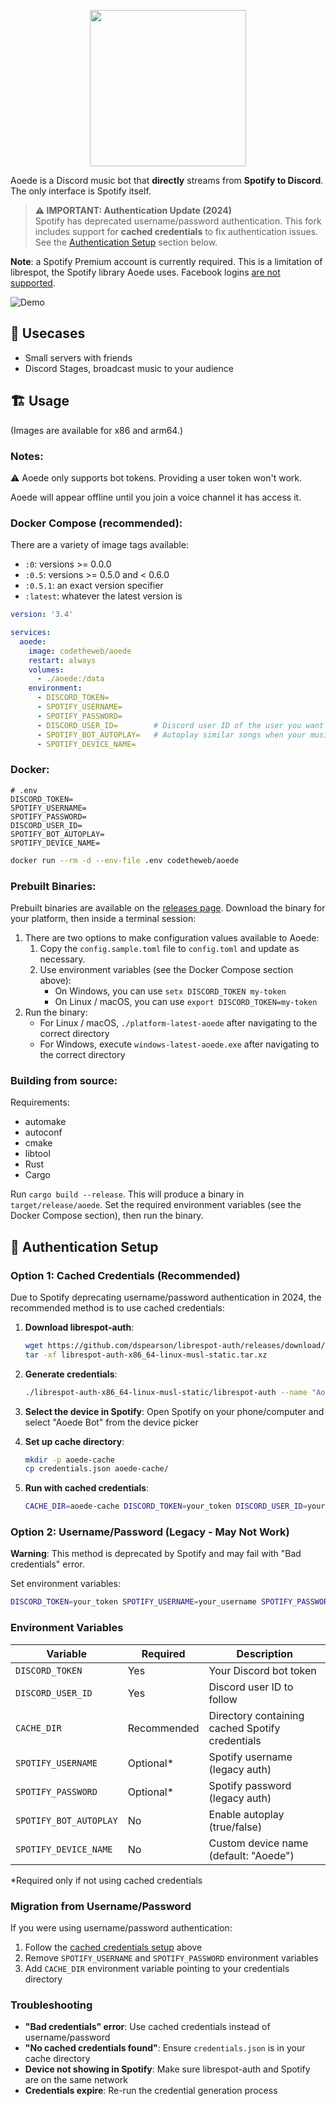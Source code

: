 <p align="center">
  <img width="250" height="250" src="https://raw.githubusercontent.com/codetheweb/aoede/main/.github/logo.png">
</p>

Aoede is a Discord music bot that **directly** streams from **Spotify to Discord**. The only interface is Spotify itself.

> **⚠️ IMPORTANT: Authentication Update (2024)**  
> Spotify has deprecated username/password authentication. This fork includes support for **cached credentials** to fix authentication issues. See the [Authentication Setup](#authentication-setup) section below.

**Note**: a Spotify Premium account is currently required. This is a limitation of librespot, the Spotify library Aoede uses. Facebook logins [are not supported](https://github.com/librespot-org/librespot/discussions/635).

![Demo](https://raw.githubusercontent.com/codetheweb/aoede/main/.github/demo.gif)

## 💼 Usecases

- Small servers with friends
- Discord Stages, broadcast music to your audience

## 🏗 Usage

(Images are available for x86 and arm64.)

### Notes:
⚠️ Aoede only supports bot tokens. Providing a user token won't work.

Aoede will appear offline until you join a voice channel it has access it.

### Docker Compose (recommended):

There are a variety of image tags available:
- `:0`: versions >= 0.0.0
- `:0.5`: versions >= 0.5.0 and < 0.6.0
- `:0.5.1`: an exact version specifier
- `:latest`: whatever the latest version is

```yaml
version: '3.4'

services:
  aoede:
    image: codetheweb/aoede
    restart: always
    volumes:
      - ./aoede:/data
    environment:
      - DISCORD_TOKEN=
      - SPOTIFY_USERNAME=
      - SPOTIFY_PASSWORD=
      - DISCORD_USER_ID=        # Discord user ID of the user you want Aoede to follow
      - SPOTIFY_BOT_AUTOPLAY=   # Autoplay similar songs when your music ends (true/false)
      - SPOTIFY_DEVICE_NAME=
```

### Docker:
```env
# .env
DISCORD_TOKEN=
SPOTIFY_USERNAME=
SPOTIFY_PASSWORD=
DISCORD_USER_ID=
SPOTIFY_BOT_AUTOPLAY=
SPOTIFY_DEVICE_NAME=
```

```bash
docker run --rm -d --env-file .env codetheweb/aoede
```

### Prebuilt Binaries:

Prebuilt binaries are available on the [releases page](https://github.com/codetheweb/aoede/releases). Download the binary for your platform, then inside a terminal session:

1. There are two options to make configuration values available to Aoede:
	1. Copy the `config.sample.toml` file to `config.toml` and update as necessary.
	2. Use environment variables (see the Docker Compose section above):
		- On Windows, you can use `setx DISCORD_TOKEN my-token`
		- On Linux / macOS, you can use `export DISCORD_TOKEN=my-token`
2. Run the binary:
	- For Linux / macOS, `./platform-latest-aoede` after navigating to the correct directory
	- For Windows, execute `windows-latest-aoede.exe` after navigating to the correct directory

### Building from source:

Requirements:

- automake
- autoconf
- cmake
- libtool
- Rust
- Cargo

Run `cargo build --release`. This will produce a binary in `target/release/aoede`. Set the required environment variables (see the Docker Compose section), then run the binary.

## 🔐 Authentication Setup

### Option 1: Cached Credentials (Recommended)

Due to Spotify deprecating username/password authentication in 2024, the recommended method is to use cached credentials:

1. **Download librespot-auth**:
   ```bash
   wget https://github.com/dspearson/librespot-auth/releases/download/v0.1.1/librespot-auth-x86_64-linux-musl-static.tar.xz
   tar -xf librespot-auth-x86_64-linux-musl-static.tar.xz
   ```

2. **Generate credentials**:
   ```bash
   ./librespot-auth-x86_64-linux-musl-static/librespot-auth --name "Aoede Bot"
   ```

3. **Select the device in Spotify**: Open Spotify on your phone/computer and select "Aoede Bot" from the device picker

4. **Set up cache directory**:
   ```bash
   mkdir -p aoede-cache
   cp credentials.json aoede-cache/
   ```

5. **Run with cached credentials**:
   ```bash
   CACHE_DIR=aoede-cache DISCORD_TOKEN=your_token DISCORD_USER_ID=your_user_id cargo run
   ```

### Option 2: Username/Password (Legacy - May Not Work)

**Warning**: This method is deprecated by Spotify and may fail with "Bad credentials" error.

Set environment variables:
```bash
DISCORD_TOKEN=your_token SPOTIFY_USERNAME=your_username SPOTIFY_PASSWORD=your_password DISCORD_USER_ID=your_user_id cargo run
```

### Environment Variables

| Variable | Required | Description |
|----------|----------|-------------|
| `DISCORD_TOKEN` | Yes | Your Discord bot token |
| `DISCORD_USER_ID` | Yes | Discord user ID to follow |
| `CACHE_DIR` | Recommended | Directory containing cached Spotify credentials |
| `SPOTIFY_USERNAME` | Optional* | Spotify username (legacy auth) |
| `SPOTIFY_PASSWORD` | Optional* | Spotify password (legacy auth) |
| `SPOTIFY_BOT_AUTOPLAY` | No | Enable autoplay (true/false) |
| `SPOTIFY_DEVICE_NAME` | No | Custom device name (default: "Aoede") |

*Required only if not using cached credentials

### Migration from Username/Password

If you were using username/password authentication:

1. Follow the [cached credentials setup](#option-1-cached-credentials-recommended) above
2. Remove `SPOTIFY_USERNAME` and `SPOTIFY_PASSWORD` environment variables
3. Add `CACHE_DIR` environment variable pointing to your credentials directory

### Troubleshooting

- **"Bad credentials" error**: Use cached credentials instead of username/password
- **"No cached credentials found"**: Ensure `credentials.json` is in your cache directory
- **Device not showing in Spotify**: Make sure librespot-auth and Spotify are on the same network
- **Credentials expire**: Re-run the credential generation process

